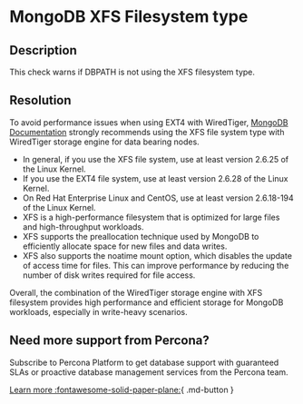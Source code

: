 # MongoDB XFS Filesystem type

## Description
This check warns if DBPATH is not using the XFS filesystem type.

## Resolution

To avoid performance issues when using EXT4 with WiredTiger, [MongoDB Documentation](https://www.mongodb.com/docs/v6.0/administration/production-notes/#std-label-prod-notes-linux-file-system) strongly recommends using the XFS file system type with WiredTiger storage engine for data bearing nodes. 

- In general, if you use the XFS file system, use at least version 2.6.25 of the Linux Kernel.
- If you use the EXT4 file system, use at least version 2.6.28 of the Linux Kernel.
- On Red Hat Enterprise Linux and CentOS, use at least version 2.6.18-194 of the Linux Kernel.
- XFS is a high-performance filesystem that is optimized for large files and high-throughput workloads.
- XFS supports the preallocation technique used by MongoDB to efficiently allocate space for new files and data writes.
- XFS also supports the noatime mount option, which disables the update of access time for files. This can improve performance by reducing the number of disk writes required for file access.


Overall, the combination of the WiredTiger storage engine with XFS filesystem provides high performance and efficient storage for MongoDB workloads, especially in write-heavy scenarios.




## Need more support from Percona?
Subscribe to Percona Platform to get database support with guaranteed SLAs or proactive database management services from the Percona team.

[Learn more :fontawesome-solid-paper-plane:](https://per.co.na/subscribe){ .md-button }
